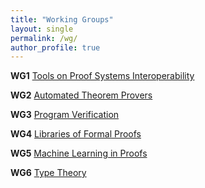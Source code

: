 ```yaml
---
title: "Working Groups"
layout: single
permalink: /wg/
author_profile: true
---
```


**WG1** [Tools on Proof Systems Interoperability](../wg1)

**WG2** [Automated Theorem Provers](../wg2)

**WG3** [Program Verification](../wg3)

**WG4** [Libraries of Formal Proofs](../wg6)

**WG5** [Machine Learning in Proofs](../wg5)
 
**WG6** [Type Theory](../wg6)
